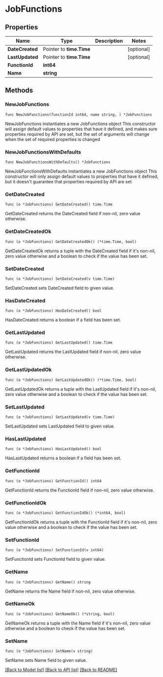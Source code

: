 # JobFunctions

## Properties

Name | Type | Description | Notes
------------ | ------------- | ------------- | -------------
**DateCreated** | Pointer to **time.Time** |  | [optional] 
**LastUpdated** | Pointer to **time.Time** |  | [optional] 
**FunctionId** | **int64** |  | 
**Name** | **string** |  | 

## Methods

### NewJobFunctions

`func NewJobFunctions(functionId int64, name string, ) *JobFunctions`

NewJobFunctions instantiates a new JobFunctions object
This constructor will assign default values to properties that have it defined,
and makes sure properties required by API are set, but the set of arguments
will change when the set of required properties is changed

### NewJobFunctionsWithDefaults

`func NewJobFunctionsWithDefaults() *JobFunctions`

NewJobFunctionsWithDefaults instantiates a new JobFunctions object
This constructor will only assign default values to properties that have it defined,
but it doesn't guarantee that properties required by API are set

### GetDateCreated

`func (o *JobFunctions) GetDateCreated() time.Time`

GetDateCreated returns the DateCreated field if non-nil, zero value otherwise.

### GetDateCreatedOk

`func (o *JobFunctions) GetDateCreatedOk() (*time.Time, bool)`

GetDateCreatedOk returns a tuple with the DateCreated field if it's non-nil, zero value otherwise
and a boolean to check if the value has been set.

### SetDateCreated

`func (o *JobFunctions) SetDateCreated(v time.Time)`

SetDateCreated sets DateCreated field to given value.

### HasDateCreated

`func (o *JobFunctions) HasDateCreated() bool`

HasDateCreated returns a boolean if a field has been set.

### GetLastUpdated

`func (o *JobFunctions) GetLastUpdated() time.Time`

GetLastUpdated returns the LastUpdated field if non-nil, zero value otherwise.

### GetLastUpdatedOk

`func (o *JobFunctions) GetLastUpdatedOk() (*time.Time, bool)`

GetLastUpdatedOk returns a tuple with the LastUpdated field if it's non-nil, zero value otherwise
and a boolean to check if the value has been set.

### SetLastUpdated

`func (o *JobFunctions) SetLastUpdated(v time.Time)`

SetLastUpdated sets LastUpdated field to given value.

### HasLastUpdated

`func (o *JobFunctions) HasLastUpdated() bool`

HasLastUpdated returns a boolean if a field has been set.

### GetFunctionId

`func (o *JobFunctions) GetFunctionId() int64`

GetFunctionId returns the FunctionId field if non-nil, zero value otherwise.

### GetFunctionIdOk

`func (o *JobFunctions) GetFunctionIdOk() (*int64, bool)`

GetFunctionIdOk returns a tuple with the FunctionId field if it's non-nil, zero value otherwise
and a boolean to check if the value has been set.

### SetFunctionId

`func (o *JobFunctions) SetFunctionId(v int64)`

SetFunctionId sets FunctionId field to given value.


### GetName

`func (o *JobFunctions) GetName() string`

GetName returns the Name field if non-nil, zero value otherwise.

### GetNameOk

`func (o *JobFunctions) GetNameOk() (*string, bool)`

GetNameOk returns a tuple with the Name field if it's non-nil, zero value otherwise
and a boolean to check if the value has been set.

### SetName

`func (o *JobFunctions) SetName(v string)`

SetName sets Name field to given value.



[[Back to Model list]](../README.md#documentation-for-models) [[Back to API list]](../README.md#documentation-for-api-endpoints) [[Back to README]](../README.md)


